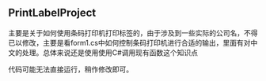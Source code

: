 ## PrintLabelProject

主要是关于如何使用条码打印机打印标签的，由于涉及到一些实际的公司名，不得已以修改，主要是看form1.cs中如何控制条码打印机进行合适的输出，里面有对中文的处理。总体来说还是使用使用C#调用现有函数这个知识点

代码可能无法直接运行，稍作修改即可。
